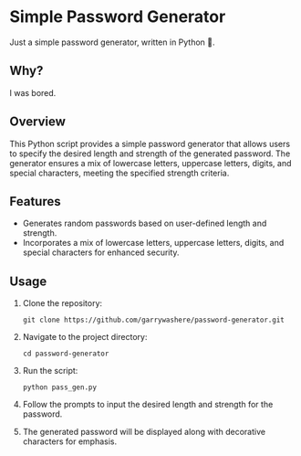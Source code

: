 # Simple Password Generator
Just a simple password generator, written in Python 🐍.

## Why?
I was bored.

## Overview
This Python script provides a simple password generator that allows users to specify the desired length and strength of the generated password. The generator ensures a mix of lowercase letters, uppercase letters, digits, and special characters, meeting the specified strength criteria.

## Features
- Generates random passwords based on user-defined length and strength.
- Incorporates a mix of lowercase letters, uppercase letters, digits, and special characters for enhanced security.

## Usage
1. Clone the repository:

   ```git clone https://github.com/garrywashere/password-generator.git```

2. Navigate to the project directory:

   ```cd password-generator```

3. Run the script:

   ```python pass_gen.py```

4. Follow the prompts to input the desired length and strength for the password.

5. The generated password will be displayed along with decorative characters for emphasis.